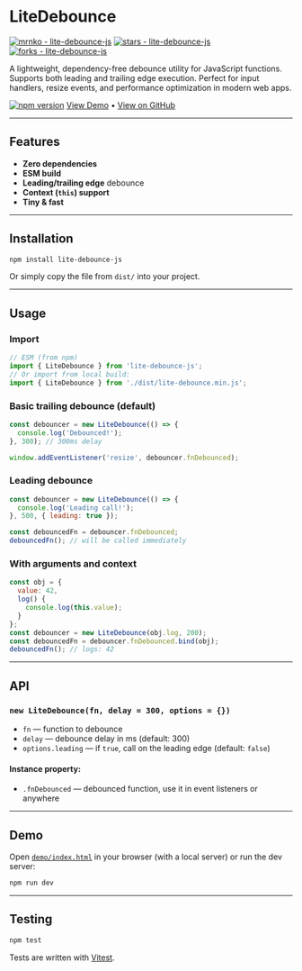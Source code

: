 # LiteDebounce

[![mrnko - lite-debounce-js](https://img.shields.io/static/v1?label=mrnko&message=lite-debounce-js&color=blue&logo=github)](https://github.com/mrnko/lite-debounce-js "Go to GitHub repo")
[![stars - lite-debounce-js](https://img.shields.io/github/stars/mrnko/lite-debounce-js?style=social)](https://github.com/mrnko/lite-debounce-js)
[![forks - lite-debounce-js](https://img.shields.io/github/forks/mrnko/lite-debounce-js?style=social)](https://github.com/mrnko/lite-debounce-js)

A lightweight, dependency-free debounce utility for JavaScript functions. Supports both leading and trailing edge execution. Perfect for input handlers, resize events, and performance optimization in modern web apps.

[![npm version](https://img.shields.io/npm/v/lite-debounce-js.svg?style=flat-square)](https://www.npmjs.com/package/lite-debounce-js)
[View Demo](https://mrnko.github.io/lite-debounce-js/demo/index.html) • [View on GitHub](https://github.com/mrnko/lite-debounce-js)

---

## Features
- **Zero dependencies**
- **ESM build**
- **Leading/trailing edge** debounce
- **Context (`this`) support**
- **Tiny & fast**

---

## Installation

```bash
npm install lite-debounce-js
```
Or simply copy the file from `dist/` into your project.

---

## Usage

### Import
```js
// ESM (from npm)
import { LiteDebounce } from 'lite-debounce-js';
// Or import from local build:
import { LiteDebounce } from './dist/lite-debounce.min.js';
```

### Basic trailing debounce (default)
```js
const debouncer = new LiteDebounce(() => {
  console.log('Debounced!');
}, 300); // 300ms delay

window.addEventListener('resize', debouncer.fnDebounced);
```

### Leading debounce
```js
const debouncer = new LiteDebounce(() => {
  console.log('Leading call!');
}, 500, { leading: true });

const debouncedFn = debouncer.fnDebounced;
debouncedFn(); // will be called immediately
```

### With arguments and context
```js
const obj = {
  value: 42,
  log() {
    console.log(this.value);
  }
};
const debouncer = new LiteDebounce(obj.log, 200);
const debouncedFn = debouncer.fnDebounced.bind(obj);
debouncedFn(); // logs: 42
```

---

## API

### `new LiteDebounce(fn, delay = 300, options = {})`
- `fn` — function to debounce
- `delay` — debounce delay in ms (default: 300)
- `options.leading` — if `true`, call on the leading edge (default: `false`)

#### Instance property:
- `.fnDebounced` — debounced function, use it in event listeners or anywhere

---

## Demo

Open [`demo/index.html`](./demo/index.html) in your browser (with a local server) or run the dev server:
```bash
npm run dev
```

---

## Testing

```bash
npm test
```
Tests are written with [Vitest](https://vitest.dev/).